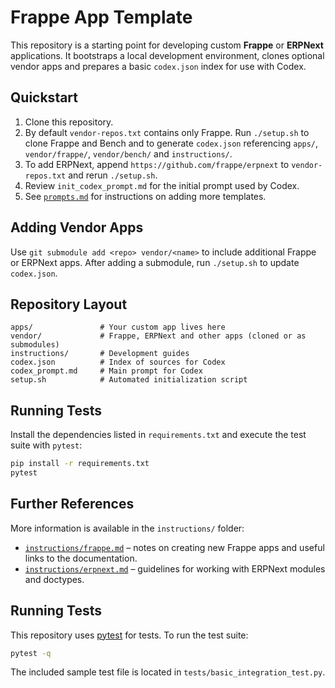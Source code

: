 
# Frappe App Template

This repository is a starting point for developing custom **Frappe** or **ERPNext**
applications. It bootstraps a local development environment, clones optional
vendor apps and prepares a basic `codex.json` index for use with Codex.

## Quickstart

1. Clone this repository.
2. By default `vendor-repos.txt` contains only Frappe. Run `./setup.sh` to clone
   Frappe and Bench and to generate `codex.json` referencing `apps/`,
   `vendor/frappe/`, `vendor/bench/` and `instructions/`.
3. To add ERPNext, append `https://github.com/frappe/erpnext` to
   `vendor-repos.txt` and rerun `./setup.sh`.
4. Review `init_codex_prompt.md` for the initial prompt used by Codex.
5. See [`prompts.md`](prompts.md) for instructions on adding more templates.

## Adding Vendor Apps

Use `git submodule add <repo> vendor/<name>` to include additional Frappe or
ERPNext apps. After adding a submodule, run `./setup.sh` to update `codex.json`.

## Repository Layout

```
apps/               # Your custom app lives here
vendor/             # Frappe, ERPNext and other apps (cloned or as submodules)
instructions/       # Development guides
codex.json          # Index of sources for Codex
codex_prompt.md     # Main prompt for Codex
setup.sh            # Automated initialization script
```

## Running Tests

Install the dependencies listed in `requirements.txt` and execute the test suite
with `pytest`:

```bash
pip install -r requirements.txt
pytest
```

## Further References

More information is available in the `instructions/` folder:

- [`instructions/frappe.md`](instructions/frappe.md) – notes on creating new
  Frappe apps and useful links to the documentation.
- [`instructions/erpnext.md`](instructions/erpnext.md) – guidelines for working
  with ERPNext modules and doctypes.

## Running Tests

This repository uses [pytest](https://pytest.org) for tests. To run the test suite:

```bash
pytest -q
```

The included sample test file is located in `tests/basic_integration_test.py`.
